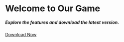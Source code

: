 <div class="container">
  <div class="section">
    <h1 class="header center teal-text">Welcome to Our Game</h1>
    <div class="row center">
      <h5 class="header col s12 light">Explore the features and download the latest version.</h5>
    </div>
    <div class="row center">
      <a href="download.html" class="btn-large waves-effect waves-light teal lighten-1">Download Now</a>
    </div>
  </div>
</div>
